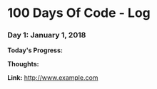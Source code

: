 # 100 Days Of Code - Log


### Day 1: January 1, 2018

**Today's Progress:**

**Thoughts:**

**Link:** http://www.example.com
